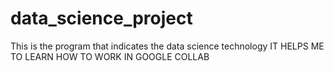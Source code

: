 # data_science_project
This is the program that indicates the data science technology
IT HELPS ME TO LEARN HOW TO WORK IN GOOGLE COLLAB
